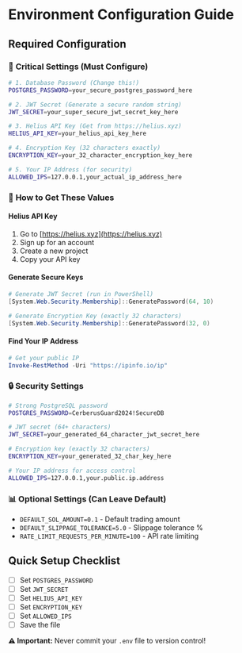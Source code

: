 # Environment Configuration Guide

## Required Configuration

### 🔑 **Critical Settings (Must Configure)**

```bash
# 1. Database Password (Change this!)
POSTGRES_PASSWORD=your_secure_postgres_password_here

# 2. JWT Secret (Generate a secure random string)
JWT_SECRET=your_super_secure_jwt_secret_key_here

# 3. Helius API Key (Get from https://helius.xyz)
HELIUS_API_KEY=your_helius_api_key_here

# 4. Encryption Key (32 characters exactly)
ENCRYPTION_KEY=your_32_character_encryption_key_here

# 5. Your IP Address (for security)
ALLOWED_IPS=127.0.0.1,your_actual_ip_address_here
```

### 🎯 **How to Get These Values**

#### **Helius API Key**
1. Go to [https://helius.xyz](https://helius.xyz)
2. Sign up for an account
3. Create a new project
4. Copy your API key

#### **Generate Secure Keys**
```powershell
# Generate JWT Secret (run in PowerShell)
[System.Web.Security.Membership]::GeneratePassword(64, 10)

# Generate Encryption Key (exactly 32 characters)
[System.Web.Security.Membership]::GeneratePassword(32, 0)
```

#### **Find Your IP Address**
```powershell
# Get your public IP
Invoke-RestMethod -Uri "https://ipinfo.io/ip"
```

### 🔒 **Security Settings**
```bash
# Strong PostgreSQL password
POSTGRES_PASSWORD=CerberusGuard2024!SecureDB

# JWT secret (64+ characters)
JWT_SECRET=your_generated_64_character_jwt_secret_here

# Encryption key (exactly 32 characters)
ENCRYPTION_KEY=your_generated_32_char_key_here

# Your IP address for access control
ALLOWED_IPS=127.0.0.1,your.public.ip.address
```

### 📊 **Optional Settings (Can Leave Default)**
- `DEFAULT_SOL_AMOUNT=0.1` - Default trading amount
- `DEFAULT_SLIPPAGE_TOLERANCE=5.0` - Slippage tolerance %
- `RATE_LIMIT_REQUESTS_PER_MINUTE=100` - API rate limiting

## Quick Setup Checklist

- [ ] Set `POSTGRES_PASSWORD`
- [ ] Set `JWT_SECRET` 
- [ ] Set `HELIUS_API_KEY`
- [ ] Set `ENCRYPTION_KEY`
- [ ] Set `ALLOWED_IPS`
- [ ] Save the file

**⚠️ Important:** Never commit your `.env` file to version control!